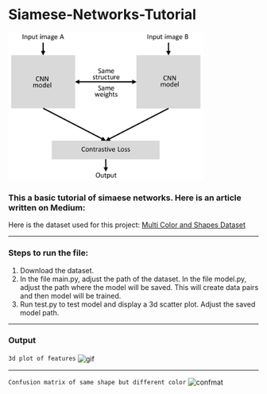 # Siamese-Networks-Tutorial

<img align="center" alt="siamnet" height= "300px" src="./siamese_net.png?raw=True" />

### This a basic tutorial of simaese networks. Here is an article written on Medium: #

Here is the dataset used for this project: [Multi Color and Shapes Dataset](https://github.com/AdityaDutt/MultiColor-Shapes-Database)

---

### Steps to run the file:

1. Download the dataset.
2. In the file main.py, adjust the path of the dataset. In the file model.py, adjust the path where the model will be saved. This will create data pairs and then model will be trained.
3. Run test.py to test model and display a 3d scatter plot. Adjust the saved model path. 

---

### Output

```3d plot of features```
<img align="center" alt="gif" height= "300px" src="./color.gif?raw=True" />
<br/>

---

```Confusion matrix of same shape but different color```
<img align="center" alt="confmat" height= "500px" src="./conf_mat.png?raw=True" />
